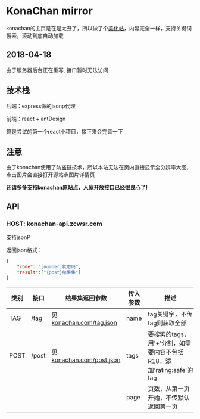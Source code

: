 # KonaChan mirror

konachan的主页是在是太丑了，所以做了个[美化站](http://konachan.zcwsr.com)，内容完全一样，支持关键词搜索，滚动到底自动加载

## 2018-04-18
由于服务器后台正在重写, 接口暂时无法访问

## 技术栈

 后端：express做的jsonp代理

 前端：react + antDesign

 算是尝试的第一个react小项目，接下来会完善一下

## 注意

由于konachan使用了防盗链技术，所以本站无法在页内直接显示全分辨率大图，点击图片会直接打开源站点图片详情页

__还请多多支持konachan原站点，人家开放接口已经很良心了!__

## API

### HOST: konachan-api.zcwsr.com

支持jsonP

返回json格式：

``` json
{
    "code": "[number]状态码",
    "result":["{post}结果集"]
}
```

类别 | 接口 | 结果集返回参数 | 传入参数 | 描述
--- | --- | --- | --- | ---
TAG | /tag | 见[konachan.com/tag.json](http://konachan.com/tag.json) | name | tag关键字，不传tag则获取全部
POST | /post | 见[konachan.com/post.json](http://konachan.com/post.json) | tags | 要搜索的tags，用'+'分割，如需要内容不包括R18，添加'rating:safe'的tag
| | | | page | 页数，从第一页开始，不传默认返回第一页